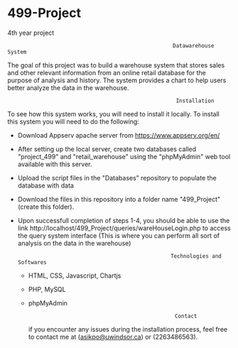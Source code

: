 # 499-Project
4th year project

                                                        Datawarehouse System              
                                      
  The goal of this project was to build a warehouse system that stores sales and other relevant information from an online retail database for the purpose of analysis and history. The system provides a chart to help users better analyze the data in the warehouse.
 
 
                                                         Installation
                                                           
To see how this system works, you will need to install it locally. To install this system you will need to do the following:

- Download Appserv apache server from https://www.appserv.org/en/

- After setting up the local server, create two databases called "project_499" and "retail_warehouse" using the "phpMyAdmin" web tool       available with this server. 

- Upload the script files in the "Databases" repository to populate the database with data

- Download the files in this repository into a folder name "499_Project" (create this folder).  

- Upon successfull completion of steps 1-4, you should be able to use the link http://localhost/499_Project/queries/wareHouseLogin.php to   access the query system interface (This is where you can perform all sort of analysis on the data in the warehouse)


                                                      Technologies and Softwares
                                                           
  - HTML, CSS, Javascript, Chartjs
  - PHP, MySQL
  - phpMyAdmin
  
                                                            
                                                      Contact
    if you encounter any issues during the installation process, feel free to contact me at (asikpo@uwindsor.ca) or (2263486563). 
  
  
    
